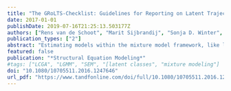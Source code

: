 ```yaml
---
title: "The GRoLTS-Checklist: Guidelines for Reporting on Latent Trajectory Studies"
date: 2017-01-01
publishDate: 2019-07-16T21:25:13.503177Z
authors: ["Rens van de Schoot", "Marit Sijbrandij", "Sonja D. Winter", "Sarah Depaoli", "Jeroen K. Vermunt"]
publication_types: ["2"]
abstract: "Estimating models within the mixture model framework, like latent growth mixture modeling (LGMM) or latent class growth analysis (LCGA), involves making various decisions throughout the estimation process. This has led to a wide variety in how results of latent trajectory analysis are reported. To overcome this issue, using a 4-round Delphi study, we developed Guidelines for Reporting on Latent Trajectory Studies (GRoLTS). The purpose of GRoLTS is to present criteria that should be included when reporting the results of latent trajectory analysis across research fields. We have gone through a systematic process to identify key components that, according to a panel of experts, are necessary when reporting results for trajectory studies. We applied GRoLTS to 38 papers where LGMM or LCGA was used to study trajectories of posttraumatic stress after a traumatic event."
featured: false
publication: "*Structural Equation Modeling*"
#tags: ["LCGA", "LGMM", "SEM", "[latent classes", "mixture modeling"]
doi: "10.1080/10705511.2016.1247646"
url_pdf: "https://www.tandfonline.com/doi/full/10.1080/10705511.2016.1247646"
---
```



